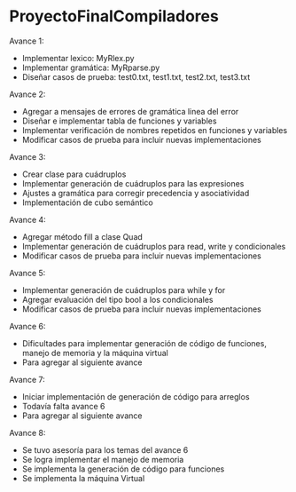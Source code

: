 # ProyectoFinalCompiladores

Avance 1:
- Implementar lexico: MyRlex.py
- Implementar gramática: MyRparse.py
- Diseñar casos de prueba: test0.txt, test1.txt, test2.txt, test3.txt

Avance 2:
- Agregar a mensajes de errores de gramática linea del error
- Diseñar e implementar tabla de funciones y variables
- Implementar verificación de nombres repetidos en funciones y variables
- Modificar casos de prueba para incluir nuevas implementaciones

Avance 3:
- Crear clase para cuádruplos
- Implementar generación de cuádruplos para las expresiones
- Ajustes a gramática para corregir precedencia y asociatividad
- Implementación de cubo semántico

Avance 4:
- Agregar método fill a clase Quad
- Implementar generación de cuádruplos para read, write y condicionales
- Modificar casos de prueba para incluir nuevas implementaciones

Avance 5:
- Implementar generación de cuádruplos para while y for
- Agregar evaluación del tipo bool a los condicionales
- Modificar casos de prueba para incluir nuevas implementaciones

Avance 6:
- Dificultades para implementar generación de código de funciones, manejo de memoria y la máquina virtual
- Para agregar al siguiente avance

Avance 7:
- Iniciar implementación de generación de código para arreglos
- Todavía falta avance 6
- Para agregar al siguiente avance

Avance 8:
- Se tuvo asesoría para los temas del avance 6
- Se logra implementar el manejo de memoria
- Se implementa la generación de código para funciones
- Se implementa la máquina Virtual